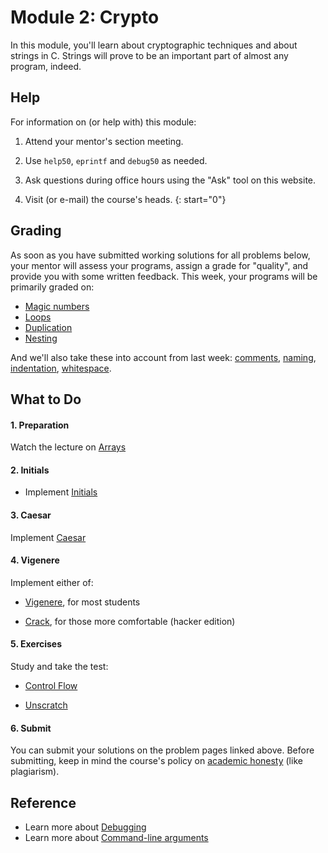 # Module 2: Crypto

In this module, you'll learn about cryptographic techniques and about strings in C. Strings will prove to be an important part of almost any program, indeed.


## Help

For information on (or help with) this module:

1. Attend your mentor's section meeting.

1. Use `help50`, `eprintf` and `debug50` as needed.

1. Ask questions during office hours using the "Ask" tool on this website.

1. Visit (or e-mail) the course's heads.
{: start="0"}


## Grading

As soon as you have submitted working solutions for all problems below, your mentor will assess your programs, assign a grade for "quality", and provide you with some written feedback. This week, your programs will be primarily graded on:

- [Magic numbers](/quality/magic-numbers)
- [Loops](/quality/loops)
- [Duplication](/quality/duplication)
- [Nesting](/quality/nesting)

And we'll also take these into account from last week: [comments](/quality/comments), [naming](/quality/naming), [indentation](/quality/indentation), [whitespace](/quality/whitespace).


## What to Do

#### 1. Preparation

Watch the lecture on [Arrays](/lectures/arrays)

#### 2. Initials

- Implement [Initials](/problems/initials-more)

#### 3. Caesar

Implement [Caesar](/problems/caesar)

#### 4. Vigenere

Implement either of:

- [Vigenere](/problems/vigenere), for most students

- [Crack](/problems/crack), for those more comfortable (hacker edition)

#### 5. Exercises

Study and take the test:

- [Control Flow](/exercises/b-control-flow)

- [Unscratch](/exercises/c-unscratch)

#### 6. Submit

You can submit your solutions on the problem pages linked above. Before submitting, keep in mind the course's policy on [academic honesty](/syllabus#samenwerken-fraude-en-plagiaat) (like plagiarism).


## Reference

- Learn more about [Debugging](https://www.youtube.com/embed/w4TAY2HPLEg)
- Learn more about [Command-line arguments](https://www.youtube.com/embed/AI6Ccfno6Pk)
